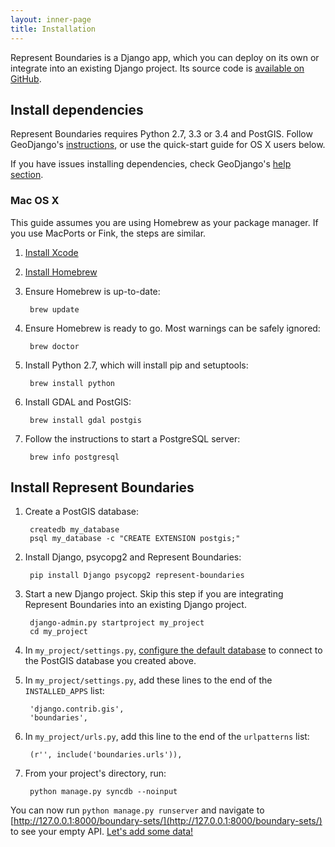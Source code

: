 ```yaml
---
layout: inner-page
title: Installation
---
```


Represent Boundaries is a Django app, which you can deploy on its own or integrate into an existing Django project. Its source code is [available on GitHub](https://github.com/opennorth/represent-boundaries/).

## Install dependencies

Represent Boundaries requires Python 2.7, 3.3 or 3.4 and PostGIS. Follow GeoDjango's [instructions](https://docs.djangoproject.com/en/dev/ref/contrib/gis/install/), or use the quick-start guide for OS X users below.

If you have issues installing dependencies, check GeoDjango's [help section](https://docs.djangoproject.com/en/dev/ref/contrib/gis/install/#troubleshooting).

### Mac OS X

This guide assumes you are using Homebrew as your package manager. If you use MacPorts or Fink, the steps are similar.

1. [Install Xcode](https://itunes.apple.com/us/app/xcode/id497799835)
1. [Install Homebrew](brew.sh#install)
1. Ensure Homebrew is up-to-date:

        brew update

1. Ensure Homebrew is ready to go. Most warnings can be safely ignored:

        brew doctor

1. Install Python 2.7, which will install pip and setuptools:

        brew install python

1. Install GDAL and PostGIS:

        brew install gdal postgis

1. Follow the instructions to start a PostgreSQL server:

        brew info postgresql

## Install Represent Boundaries

1. Create a PostGIS database:

        createdb my_database
        psql my_database -c "CREATE EXTENSION postgis;"

1. Install Django, psycopg2 and Represent Boundaries:

        pip install Django psycopg2 represent-boundaries

1. Start a new Django project. Skip this step if you are integrating Represent Boundaries into an existing Django project.

        django-admin.py startproject my_project
        cd my_project

1. In `my_project/settings.py`, [configure the default database](https://docs.djangoproject.com/en/dev/ref/contrib/gis/tutorial/#configure-settings-py) to connect to the PostGIS database you created above.

1. In `my_project/settings.py`, add these lines to the end of the `INSTALLED_APPS` list:

        'django.contrib.gis',
        'boundaries',

1. In `my_project/urls.py`, add this line to the end of the `urlpatterns` list:

        (r'', include('boundaries.urls')),

1. From your project's directory, run:

        python manage.py syncdb --noinput

You can now run `python manage.py runserver` and navigate to [http://127.0.0.1:8000/boundary-sets/](http://127.0.0.1:8000/boundary-sets/) to see your empty API. <a href="{{ site.baseurl }}/docs/import/">Let's add some data!</a>
